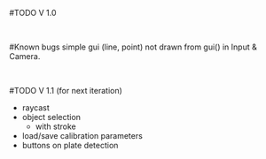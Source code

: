 #TODO V 1.0

<br>

#Known bugs
simple gui (line, point) not drawn from gui() in Input & Camera.

<br>

#TODO V 1.1 (for next iteration)
- raycast
- object selection
	- with stroke
- load/save calibration parameters
- buttons on plate detection